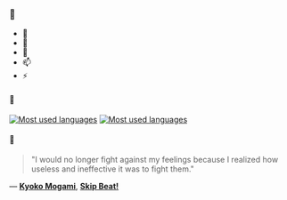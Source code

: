 ### 👋

- 🔭
- 🌱
- 💬
- 📫
- ⚡

#### 🧏

[![Most used languages](https://github-readme-stats-aynah.vercel.app/api/top-langs/?username=aynh&theme=solarized-dark&langs_count=6&layout=compact&hide_title=true)](https://github.com/anuraghazra/github-readme-stats#gh-dark-mode-only)
[![Most used languages](https://github-readme-stats-aynah.vercel.app/api/top-langs/?username=aynh&theme=solarized-light&langs_count=6&layout=compact&hide_title=true)](https://github.com/anuraghazra/github-readme-stats#gh-light-mode-only)

#### 💬

> "I would no longer fight against my feelings because I realized how useless and ineffective it was to fight them."

&mdash; [**Kyoko Mogami**](https://myanimelist.net/character.php?q=Kyoko%20Mogami&cat=character), [**Skip Beat!**](https://myanimelist.net/search/all?q=Skip%20Beat!&cat=all)
